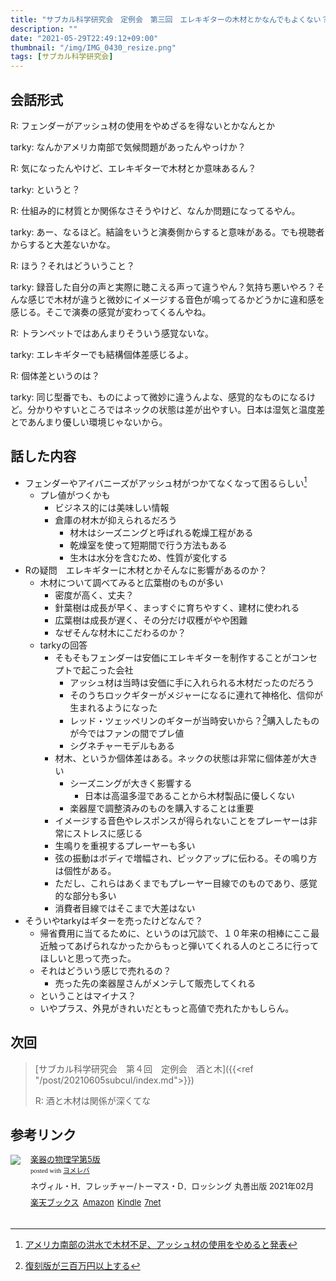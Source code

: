 ```yaml
---
title: "サブカル科学研究会　定例会　第三回　エレキギターの木材とかなんでもよくない？"
description: ""
date: "2021-05-29T22:49:12+09:00"
thumbnail: "/img/IMG_0430_resize.png"
tags: [サブカル科学研究会]
---
```

## 会話形式
R: フェンダーがアッシュ材の使用をやめざるを得ないとかなんとか

tarky: なんかアメリカ南部で気候問題があったんやっけか？

R: 気になったんやけど、エレキギターで木材とか意味あるん？

tarky: というと？

R: 仕組み的に材質とか関係なさそうやけど、なんか問題になってるやん。

tarky: あー、なるほど。結論をいうと演奏側からすると意味がある。でも視聴者からすると大差ないかな。

R: ほう？それはどういうこと？

tarky: 録音した自分の声と実際に聴こえる声って違うやん？気持ち悪いやろ？そんな感じで木材が違うと微妙にイメージする音色が鳴ってるかどうかに違和感を感じる。そこで演奏の感覚が変わってくるんやね。

R: トランペットではあんまりそういう感覚ないな。

tarky: エレキギターでも結構個体差感じるよ。

R: 個体差というのは？

tarky: 同じ型番でも、ものによって微妙に違うんよな、感覚的なものになるけど。分かりやすいところではネックの状態は差が出やすい。日本は湿気と温度差とであんまり優しい環境じゃないから。

## 話した内容
- フェンダーやアイバニーズがアッシュ材がつかてなくなって困るらしい[^1]
  - プレ値がつくかも
    - ビジネス的には美味しい情報
    - 倉庫の材木が抑えられるだろう
      - 材木はシーズニングと呼ばれる乾燥工程がある
      - 乾燥室を使って短期間で行う方法もある
      - 生木は水分を含むため、性質が変化する
- Rの疑問　エレキギターに木材とかそんなに影響があるのか？
  - 木材について調べてみると広葉樹のものが多い
    - 密度が高く、丈夫？
    - 針葉樹は成長が早く、まっすぐに育ちやすく、建材に使われる
    - 広葉樹は成長が遅く、その分だけ収穫がやや困難
    - なぜそんな材木にこだわるのか？
  - tarkyの回答
    - そもそもフェンダーは安価にエレキギターを制作することがコンセプトで起こった会社
      - アッシュ材は当時は安価に手に入れられる木材だったのだろう
      - そのうちロックギターがメジャーになるに連れて神格化、信仰が生まれるようになった
      - レッド・ツェッペリンのギターが当時安いから？[^2]購入したものが今ではファンの間でプレ値
      - シグネチャーモデルもある
    - 材木、というか個体差はある。ネックの状態は非常に個体差が大きい
      - シーズニングが大きく影響する
        - 日本は高温多湿であることから木材製品に優しくない
      - 楽器屋で調整済みのものを購入することは重要
    - イメージする音色やレスポンスが得られないことをプレーヤーは非常にストレスに感じる
    - 生鳴りを重視するプレーヤーも多い
    - 弦の振動はボディで増幅され、ピックアップに伝わる。その鳴り方は個性がある。
    - ただし、これらはあくまでもプレーヤー目線でのものであり、感覚的な部分も多い
    - 消費者目線ではそこまで大差はない
- そういやtarkyはギターを売ったけどなんで？
  - 帰省費用に当てるために、というのは冗談で、１０年来の相棒にここ最近触ってあげられなかったからもっと弾いてくれる人のところに行ってほしいと思って売った。
  - それはどういう感じで売れるの？
    - 売った先の楽器屋さんがメンテして販売してくれる
  - ということはマイナス？
  - いやプラス、外見がきれいだともっと高値で売れたかもしらん。
    

## 次回
> [サブカル科学研究会　第４回　定例会　酒と木]({{<ref "/post/20210605subcul/index.md">}})
> 
> R: 酒と木材は関係が深くてな


[^1]:[アメリカ南部の洪水で木材不足、アッシュ材の使用をやめると発表](https://www.nikkei.com/article/DGXZQOUC18BJ50Y1A510C2000000/)
[^2]:[復刻版が三百万円以上する](https://nme-jp.com/news/67562/)

## 参考リンク
<div class="booklink-box" style="text-align:left;padding-bottom:20px;font-size:small;zoom: 1;overflow: hidden;"><div class="booklink-image" style="float:left;margin:0 15px 10px 0;"><a href="//af.moshimo.com/af/c/click?a_id=2220301&p_id=56&pc_id=56&pl_id=637&s_v=b5Rz2P0601xu&url=http%3A%2F%2Fbooks.rakuten.co.jp%2Frb%2F16660049%2F" target="_blank" ><img src="https://thumbnail.image.rakuten.co.jp/@0_mall/book/cabinet/5693/9784621065693.jpg?_ex=64x64" style="border: none;" /></a><img src="//i.moshimo.com/af/i/impression?a_id=2220301&p_id=56&pc_id=56&pl_id=637" width="1" height="1" style="border:none;"></div><div class="booklink-info" style="line-height:120%;zoom: 1;overflow: hidden;"><div class="booklink-name" style="margin-bottom:10px;line-height:120%"><a href="//af.moshimo.com/af/c/click?a_id=2220301&p_id=56&pc_id=56&pl_id=637&s_v=b5Rz2P0601xu&url=http%3A%2F%2Fbooks.rakuten.co.jp%2Frb%2F16660049%2F" target="_blank" >楽器の物理学第5版</a><img src="//i.moshimo.com/af/i/impression?a_id=2220301&p_id=56&pc_id=56&pl_id=637" width="1" height="1" style="border:none;"><div class="booklink-powered-date" style="font-size:8pt;margin-top:5px;font-family:verdana;line-height:120%">posted with <a href="https://yomereba.com" rel="nofollow" target="_blank">ヨメレバ</a></div></div><div class="booklink-detail" style="margin-bottom:5px;">ネヴィル・H．フレッチャー/トーマス・D．ロッシング 丸善出版 2021年02月    </div><div class="booklink-link2" style="margin-top:10px;"><div class="shoplinkrakuten" style="display:inline;margin-right:5px"><a href="//af.moshimo.com/af/c/click?a_id=2220301&p_id=56&pc_id=56&pl_id=637&s_v=b5Rz2P0601xu&url=http%3A%2F%2Fbooks.rakuten.co.jp%2Frb%2F16660049%2F" target="_blank" >楽天ブックス</a><img src="//i.moshimo.com/af/i/impression?a_id=2220301&p_id=56&pc_id=56&pl_id=637" width="1" height="1" style="border:none;"></div><div class="shoplinkamazon" style="display:inline;margin-right:5px"><a href="//af.moshimo.com/af/c/click?a_id=2220302&p_id=170&pc_id=185&pl_id=4062&s_v=b5Rz2P0601xu&url=https%3A%2F%2Fwww.amazon.co.jp%2Fexec%2Fobidos%2FASIN%2F4621065696" target="_blank" >Amazon</a></div><div class="shoplinkkindle" style="display:inline;margin-right:5px"><a href="//af.moshimo.com/af/c/click?a_id=2220302&p_id=170&pc_id=185&pl_id=4062&s_v=b5Rz2P0601xu&url=https%3A%2F%2Fwww.amazon.co.jp%2Fgp%2Fsearch%3Fkeywords%3D%25E6%25A5%25BD%25E5%2599%25A8%25E3%2581%25AE%25E7%2589%25A9%25E7%2590%2586%25E5%25AD%25A6%25E7%25AC%25AC5%25E7%2589%2588%26__mk_ja_JP%3D%2583J%2583%255E%2583J%2583i%26url%3Dnode%253D2275256051" target="_blank" >Kindle</a></div><div class="shoplinkseven" style="display:inline;margin-right:5px"><a href="//af.moshimo.com/af/c/click?a_id=2317554&p_id=932&pc_id=1188&pl_id=12456&s_v=b5Rz2P0601xu&url=http%3A%2F%2F7net.omni7.jp%2Fsearch%2F%3FsearchKeywordFlg%3D1%26keyword%3D9784621065693" target="_blank" >7net<img src="//i.moshimo.com/af/i/impression?a_id=2317554&p_id=932&pc_id=1188&pl_id=12456" width="1" height="1" style="border:none;"></a></div>            	  	  	  	  	</div></div><div class="booklink-footer" style="clear: left"></div></div>

<!-- MAF Rakuten Widget FROM HERE -->
<script type="text/javascript">MafRakutenWidgetParam=function() { return{ size:'468x160',design:'slide',recommend:'on',auto_mode:'on',a_id:'2220301', border:'off'};};</script><script type="text/javascript" src="//image.moshimo.com/static/publish/af/rakuten/widget.js"></script>
<!-- MAF Rakuten Widget TO HERE -->